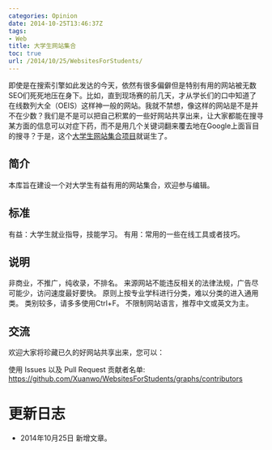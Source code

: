 ```yaml
---
categories: Opinion
date: 2014-10-25T13:46:37Z
tags:
- Web
title: 大学生网站集合
toc: true
url: /2014/10/25/WebsitesForStudents/
---
```


即使是在搜索引擎如此发达的今天，依然有很多偏僻但是特别有用的网站被无数SEO们死死地压在身下。比如，直到现场赛的前几天，才从学长们的口中知道了在线数列大全（OEIS）这样神一般的网站。我就不禁想，像这样的网站是不是并不在少数？我们是不是可以把自己积累的一些好网站共享出来，让大家都能在搜寻某方面的信息可以对症下药，而不是用几个关键词翻来覆去地在Google上面盲目的搜寻？于是，这个[大学生网站集合项目](https://github.com/Xuanwo/WebsitesForStudents)就诞生了。

<!--more-->

## 简介

本库旨在建设一个对大学生有益有用的网站集合，欢迎参与编辑。

## 标准

有益：大学生就业指导，技能学习。
有用：常用的一些在线工具或者技巧。

## 说明

非商业，不推广，纯收录，不排名。
来源网站不能违反相关的法律法规，广告尽可能少，访问速度最好要快。
原则上按专业学科进行分类，难以分类的进入通用类。
类别较多，请多多使用Ctrl+F。
不限制网站语言，推荐中文或英文为主。

## 交流

欢迎大家将珍藏已久的好网站共享出来，您可以：

使用 Issues 以及 Pull Request
贡献者名单: https://github.com/Xuanwo/WebsitesForStudents/graphs/contributors

# 更新日志
- 2014年10月25日 新增文章。